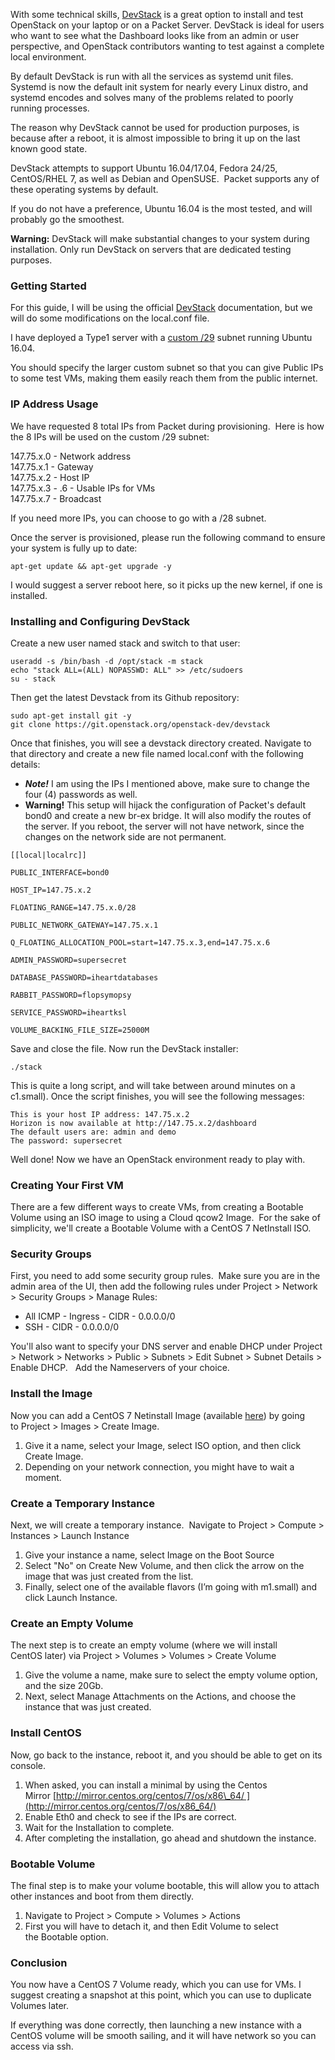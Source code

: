 <!--
<meta>
{
    "title":"OpenStack DevStack",
    "description":"Testing OpenStack using DevStack",
    "author":"Ronggur Habibun",
    "github":"ronggur",
    "email":"ronggur.mh@gmail.com",
    "tag":["DevStack", "OpenStack"]
}
</meta>
-->

With some technical skills, [DevStack](https://docs.openstack.org/devstack/latest/) is a great option to install and test OpenStack on your laptop or on a Packet Server. DevStack is ideal for users who want to see what the Dashboard looks like from an admin or user perspective, and OpenStack contributors wanting to test against a complete local environment.

By default DevStack is run with all the services as systemd unit files. Systemd is now the default init system for nearly every Linux distro, and systemd encodes and solves many of the problems related to poorly running processes.

The reason why DevStack cannot be used for production purposes, is because after a reboot, it is almost impossible to bring it up on the last known good state. 

DevStack attempts to support Ubuntu 16.04/17.04, Fedora 24/25, CentOS/RHEL 7, as well as Debian and OpenSUSE.  Packet supports any of these operating systems by default. 

If you do not have a preference, Ubuntu 16.04 is the most tested, and will probably go the smoothest.

**Warning:** DevStack will make substantial changes to your system during installation. Only run DevStack on servers that are dedicated testing purposes.

### Getting Started

For this guide, I will be using the official [DevStack](https://docs.openstack.org/devstack/latest/guides/single-machine.html) documentation, but we will do some modifications on the local.conf file.

I have deployed a Type1 server with a [custom /29](https://www.packet.com/developers/docs/network/basic/standard-ips) subnet running Ubuntu 16.04.

You should specify the larger custom subnet so that you can give Public IPs to some test VMs, making them easily reach them from the public internet.

### IP Address Usage

We have requested 8 total IPs from Packet during provisioning.  Here is how the 8 IPs will be used on the custom /29 subnet:

147.75.x.0 - Network address  
147.75.x.1 - Gateway  
147.75.x.2 - Host IP  
147.75.x.3 - .6 - Usable IPs for VMs  
147.75.x.7 - Broadcast

If you need more IPs, you can choose to go with a /28 subnet.

Once the server is provisioned, please run the following command to ensure your system is fully up to date:
```
apt-get update && apt-get upgrade -y 
```
I would suggest a server reboot here, so it picks up the new kernel, if one is installed.

### Installing and Configuring DevStack

Create a new user named stack and switch to that user:
```
useradd -s /bin/bash -d /opt/stack -m stack
echo "stack ALL=(ALL) NOPASSWD: ALL" >> /etc/sudoers
su - stack
```
Then get the latest Devstack from its Github repository:
```
sudo apt-get install git -y
git clone https://git.openstack.org/openstack-dev/devstack 
```
Once that finishes, you will see a devstack directory created. Navigate to that directory and create a new file named local.conf with the following details: 

*   **_Note!_** I am using the IPs I mentioned above, make sure to change the four (4) passwords as well. 
*   **Warning!** This setup will hijack the configuration of Packet's default bond0 and create a new br-ex bridge. It will also modify the routes of the server. If you reboot, the server will not have network, since the changes on the network side are not permanent.
```
[[local|localrc]]

PUBLIC_INTERFACE=bond0

HOST_IP=147.75.x.2

FLOATING_RANGE=147.75.x.0/28

PUBLIC_NETWORK_GATEWAY=147.75.x.1

Q_FLOATING_ALLOCATION_POOL=start=147.75.x.3,end=147.75.x.6

ADMIN_PASSWORD=supersecret

DATABASE_PASSWORD=iheartdatabases

RABBIT_PASSWORD=flopsymopsy

SERVICE_PASSWORD=iheartksl

VOLUME_BACKING_FILE_SIZE=25000M
```
Save and close the file. Now run the DevStack installer:
```
./stack
```
This is quite a long script, and will take between around minutes on a c1.small). Once the script finishes, you will see the following messages:
```
This is your host IP address: 147.75.x.2
Horizon is now available at http://147.75.x.2/dashboard
The default users are: admin and demo
The password: supersecret
```
Well done! Now we have an OpenStack environment ready to play with.

### Creating Your First VM

There are a few different ways to create VMs, from creating a Bootable Volume using an ISO image to using a Cloud qcow2 Image.  For the sake of simplicity, we'll create a Bootable Volume with a CentOS 7 NetInstall ISO. 

### Security Groups

First, you need to add some security group rules.  Make sure you are in the admin area of the UI, then add the following rules under Project > Network > Security Groups > Manage Rules:

*   All ICMP - Ingress - CIDR - 0.0.0.0/0
*   SSH - CIDR - 0.0.0.0/0

You'll also want to specify your DNS server and enable DHCP under Project > Network > Networks > Public > Subnets > Edit Subnet > Subnet Details > Enable DHCP.   Add the Nameservers of your choice.

### Install the Image

Now you can add a CentOS 7 Netinstall Image (available [here](http://isoredirect.centos.org/centos/7/isos/x86_64/)) by going to Project > Images > Create Image.

1.  Give it a name, select your Image, select ISO option, and then click Create Image.
2.  Depending on your network connection, you might have to wait a moment.

### Create a Temporary Instance

Next, we will create a temporary instance.  Navigate to Project > Compute > Instances > Launch Instance

1.  Give your instance a name, select Image on the Boot Source
2.  Select "No" on Create New Volume, and then click the arrow on the image that was just created from the list.
3.  Finally, select one of the available flavors (I’m going with m1.small) and click Launch Instance.

### Create an Empty Volume

The next step is to create an empty volume (where we will install CentOS later) via Project > Volumes > Volumes > Create Volume

1.  Give the volume a name, make sure to select the empty volume option, and the size 20Gb.
2.  Next, select Manage Attachments on the Actions, and choose the instance that was just created.

### Install CentOS

Now, go back to the instance, reboot it, and you should be able to get on its console.

1.  When asked, you can install a minimal by using the Centos Mirror [http://mirror.centos.org/centos/7/os/x86\_64/ ](http://mirror.centos.org/centos/7/os/x86_64/)
2.  Enable Eth0 and check to see if the IPs are correct.
3.  Wait for the Installation to complete.
4.  After completing the installation, go ahead and shutdown the instance.

### Bootable Volume

The final step is to make your volume bootable, this will allow you to attach other instances and boot from them directly.  

1.  Navigate to Project > Compute > Volumes > Actions
2.  First you will have to detach it, and then Edit Volume to select the Bootable option.

### Conclusion

You now have a CentOS 7 Volume ready, which you can use for VMs. I suggest creating a snapshot at this point, which you can use to duplicate Volumes later.  

If everything was done correctly, then launching a new instance with a CentOS volume will be smooth sailing, and it will have network so you can access via ssh.

